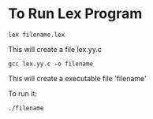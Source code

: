 # To Run Lex Program

```
lex filename.lex
```
This will create a file lex.yy.c

```
gcc lex.yy.c -o filename
```
This will create a executable file 'filename'

To run it:
```
./filename
```
